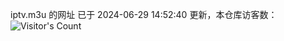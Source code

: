iptv.m3u 的网址 已于 2024-06-29 14:52:40 更新，本仓库访客数：![Visitor's Count](https://profile-counter.glitch.me/pxiptv_TV/count.svg)
